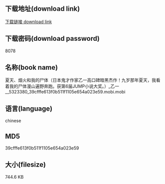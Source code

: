 ## 下载地址(download link)
[下载链接 download link](https://voluble-croquembouche-d321dc.netlify.app/?s=%E5%A4%8F%E5%A4%A9%E3%80%81%E7%83%9F%E7%81%AB%E5%92%8C%E6%88%91%E7%9A%84%E5%B0%B8%E4%BD%93%EF%BC%88%E6%97%A5%E6%9C%AC%E9%AC%BC%E6%89%8D%E4%BD%9C%E5%AE%B6%E4%B9%99%E4%B8%80%E9%AB%98%E5%8F%A3%E7%A2%91%E6%9A%97%E9%BB%91%E6%9D%B0%E4%BD%9C%EF%BC%81%E4%B9%9D%E5%B2%81%E9%82%A3%E5%B9%B4%E5%A4%8F%E5%A4%A9%EF%BC%8C%E6%88%91%E7%9C%8B%E7%9D%80%E6%88%91%E7%9A%84%E5%B0%B8%E4%BD%93%E6%BC%AB%E5%B1%B1%E9%81%8D%E9%87%8E%E5%A5%94%E8%B7%91%E3%80%82%E8%8E%B7%E7%AC%AC6%E5%B1%8AJUMP%E5%B0%8F%E8%AF%B4%E5%A4%A7%E5%A5%96%E3%80%82%EF%BC%89_%E4%B9%99%E4%B8%80__5323380_39cfffe613f0b511f1105e654a023e59.mobi)

## 下载密码(download password)
8078

## 名称(book name)
夏天、烟火和我的尸体（日本鬼才作家乙一高口碑暗黑杰作！九岁那年夏天，我看着我的尸体漫山遍野奔跑。获第6届JUMP小说大奖。）_乙一__5323380_39cfffe613f0b511f1105e654a023e59.mobi.mobi

## 语言(language)
chinese

## MD5
39cfffe613f0b511f1105e654a023e59

## 大小(filesize)
744.6 KB
